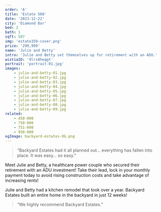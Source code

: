 ```yaml
---
order: 'A'
title: 'Estate 500'
date: '2023-12-22'
city: 'Diamond Bar'
bed: 2
bath: 1
sqft: 507
img: 'estate350-cover.png'
price: '299,999'
name: 'Julie and Betty'
intro: 'Julie and Betty set themselves up for retirement with an ADU.'
wistiaID: '9lrx8heqgt'
portrait: 'portrait-01.jpg'
images:
    - julie-and-betty-01.jpg
    - julie-and-betty-02.jpg
    - julie-and-betty-03.jpg
    - julie-and-betty-04.jpg
    - julie-and-betty-05.jpg
    - julie-and-betty-06.jpg
    - julie-and-betty-07.jpg
    - julie-and-betty-08.jpg
    - julie-and-betty-09.jpg
related:
    - 450-000
    - 750-000
    - 751-000
    - 950-000
ogImage: backyard-estates-OG.png
---
```


> &ldquo;Backyard Estates had it all planned out… everything has fallen into place. It was easy… so easy.&rdquo;

Meet Julie and Betty, a healthcare power couple who secured their retirement with an ADU investment! Take their lead, lock in your monthly payment today to avoid rising construction costs and take advantage of increasing rents!

Julie and Betty had a kitchen remodel that took over a year. Backyard Estates built an entire home in the backyard in just 12 weeks!

> &ldquo;We highly recommend Backyard Estates.&rdquo;
